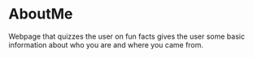 # AboutMe
Webpage that quizzes the user on fun facts gives the user some basic information about who you are and where you came from. 
